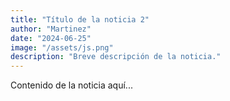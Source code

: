 ```yaml
---
title: "Título de la noticia 2"
author: "Martinez"
date: "2024-06-25"
image: "/assets/js.png"
description: "Breve descripción de la noticia."
---
```

Contenido de la noticia aquí...
